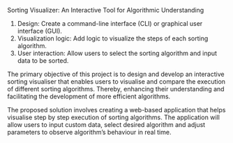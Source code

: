 Sorting Visualizer: An Interactive Tool for Algorithmic Understanding

1. Design: Create a command-line interface (CLI) or graphical user interface (GUI). 
2. Visualization logic: Add logic to visualize the steps of each sorting algorithm. 
3. User interaction: Allow users to select the sorting algorithm and input data to be 
sorted.

The primary objective of this project is to design and develop an interactive sorting 
visualiser that enables users to visualise and compare the execution of different sorting 
algorithms. Thereby, enhancing their understanding and facilitating the development of 
more efficient algorithms.

The proposed solution involves creating a web-based application that helps visualise step 
by step execution of sorting algorithms. The application will allow users to input custom 
data, select desired algorithm and adjust parameters to observe algorithm’s behaviour in 
real time.
